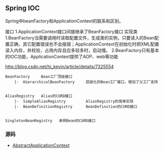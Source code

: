 Spring IOC
-

Spring中beanFactory和ApplicationContext的联系和区别。

接口
	1.ApplicationContext接口间接继承了BeanFactory接口
实现类
	1.BeanFactory当需要调用时读取配置文件，生成类的实例，只要读入的Bean配置正确，其它配置错误也不会报错；ApplicationContext在初始化时把XML配置读入内存，并校验，占用内存且应多较多时，启动慢。
	2.BeanFactory只有基本的IOC功能，ApplicationContext提供了AOP、web等功能

http://blog.csdn.net/hi_kevin/article/details/7325554

```
BeanFactory     Bean工厂顶级接口
	|-  HierarchicalBeanFactory     层级化的Bean工厂接口，增加了父工厂支持


AliasRegistry   Alias的CURD接口
	|-  SimpleAliasRegistry         AliasRegistry的简单实现
	|-  BeanDefinitionRegistry      BeanDefinition的CURD接口
	
	
SingletonBeanRegistry   单例Bean的CURD接口
```

### 源码

- [AbstractApplicationContext](AbstractApplicationContext.md)